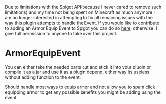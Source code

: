 Due to limitations with the Spigot API(because I never cared to remove such limitations) and my time not being spent on Minecraft as much anymore I am no longer interested in attempting to fix all remaining issues with the way this plugin attempts to handle the Event. If you would like to contribute to adding an Armor Equip Event to Spigot you can do so [here](https://hub.spigotmc.org/stash/projects/SPIGOT/repos/craftbukkit/pull-requests/652/overview), otherwise. I give full permission to anyone to take over this project.


# ArmorEquipEvent

You can either take the needed parts out and stick it into your plugin or compile it as a jar and use it as a plugin depend, either way its useless without adding function to the event.


Should handle most ways to equip armor and not allow you to spam click equipping armor to get any possible benefits you might be adding using the event.
